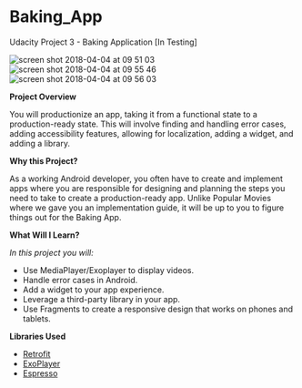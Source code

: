# Baking_App

Udacity Project 3 - Baking Application [In Testing]

![screen shot 2018-04-04 at 09 51 03](https://user-images.githubusercontent.com/33655422/38298139-76199520-37ee-11e8-8121-28482429d0be.png)
![screen shot 2018-04-04 at 09 55 46](https://user-images.githubusercontent.com/33655422/38298140-76781028-37ee-11e8-8efb-6828c747a632.png)
![screen shot 2018-04-04 at 09 56 03](https://user-images.githubusercontent.com/33655422/38298141-76965af6-37ee-11e8-97b8-186ce081c40e.png)










**Project Overview**

You will productionize an app, taking it from a functional state to a production-ready state. This will involve finding and handling error cases, adding accessibility features, allowing for localization, adding a widget, and adding a library.

**Why this Project?**

As a working Android developer, you often have to create and implement apps where you are responsible for designing and planning the steps you need to take to create a production-ready app. Unlike Popular Movies where we gave you an implementation guide, it will be up to you to figure things out for the Baking App.

**What Will I Learn?**

*In this project you will:*

* Use MediaPlayer/Exoplayer to display videos.
* Handle error cases in Android.
* Add a widget to your app experience.
* Leverage a third-party library in your app.
* Use Fragments to create a responsive design that works on phones and tablets.



**Libraries Used**

* [Retrofit](https://github.com/square/retrofit) 
* [ExoPlayer](https://github.com/google/ExoPlayer)  
* [Espresso](https://developer.android.com/training/testing/espresso/index.html) 


